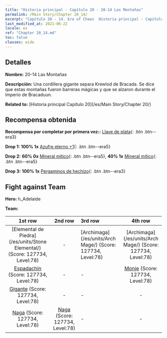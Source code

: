 ```yaml
---
title: "Historia principal - Capítulo 20 - 20-14 Las Montañas"
permalink: /Main Story/Chapter 20_14/
excerpt: "Capítulo 20 - 14. Era of Chaos  Historia principal - Capítulo 20_14. 20-14 Las Montañas"
last_modified_at: 2021-06-22
locale: es
ref: "Chapter 20_14.md"
toc: false
classes: wide
---
```


## Detalles

 **Nombre:** 20-14 Las Montañas

 **Descripción:** Una cordillera gigante separa Krewlod de Bracada. Se dice que estas montañas fueron barreras mágicas y que se alzaron durante el Imperio de Bracaduun.

 **Related to:** [Historia principal Capítulo 20](/es/Main Story/Chapter 20/)

## Recompensa obtenida

 **Recompensa por completar por primera vez::** [Llave de plata](/ItemsES/con_693/){: .btn .btn--era3}

 **Drop 1:** **100% 1x** [Azufre eterno +1](/ItemsES/mat_71/){: .btn .btn--era5}

 **Drop 2:** **60% 0x** [Mineral mítico](/ItemsES/mat_61/){: .btn .btn--era5}, **40% 1x** [Mineral mítico](/ItemsES/mat_61/){: .btn .btn--era5}

 **Drop 3:** **100% 1x** [Pergaminos de hechizo](/ItemsES/con_694/){: .btn .btn--era3}


## Fight against Team
 **Hero:** h_Adelaide

 **Team:**


  | 1st row | 2nd row | 3rd row | 4th row |
  |:----:|:----:|:----|:----:|
  | [Elemental de Piedra](/es/units/Stone Elemental/) (Score: 127734, Level:78)  | - | [Archimaga](/es/units/Arch Mage/) (Score: 127734, Level:78)  | [Archimaga](/es/units/Arch Mage/) (Score: 127734, Level:78)  |
  | [Espadachín](/es/units/Swordsman/) (Score: 127734, Level:78)  | - | - | [Monje](/es/units/Monk/) (Score: 127734, Level:78)  |
  | [Gigante](/es/units/Giant/) (Score: 127734, Level:78)  | - | - | - |
  | [Naga](/es/units/Naga/) (Score: 127734, Level:78)  | [Naga](/es/units/Naga/) (Score: 127734, Level:78)  | - | - |


